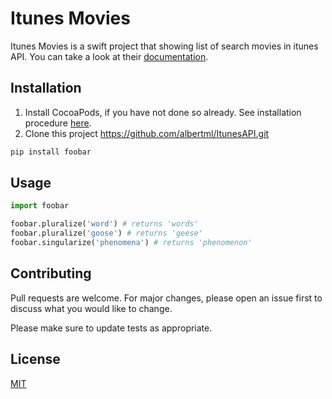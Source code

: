 # Itunes Movies

Itunes Movies is a swift project that showing list of search movies in itunes API. You can take a look at their [documentation](https://affiliate.itunes.apple.com/resources/documentation/itunes-store-web-service-search-api/).

## Installation

1. Install CocoaPods, if you have not done so already. See installation procedure [here](https://guides.cocoapods.org/using/getting-started.html#toc_3).
2. Clone this project https://github.com/albertml/ItunesAPI.git

```bash
pip install foobar
```

## Usage

```python
import foobar

foobar.pluralize('word') # returns 'words'
foobar.pluralize('goose') # returns 'geese'
foobar.singularize('phenomena') # returns 'phenomenon'
```

## Contributing
Pull requests are welcome. For major changes, please open an issue first to discuss what you would like to change.

Please make sure to update tests as appropriate.

## License
[MIT](https://choosealicense.com/licenses/mit/)
